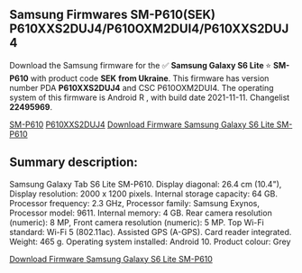 <h2>Samsung Firmwares SM-P610(SEK) P610XXS2DUJ4/P610OXM2DUI4/P610XXS2DUJ4</h2>
Download the Samsung firmware for the ✅ <strong>Samsung Galaxy S6 Lite </strong> ⭐ <strong>SM-P610</strong> with product code <strong>SEK</strong> <strong> from Ukraine</strong>. This firmware has version number PDA <strong>P610XXS2DUJ4</strong> and CSC P610OXM2DUI4. The operating system of this firmware is Android R , with build date 2021-11-11. Changelist <strong>22495969</strong>.


[SM-P610](https://samfirm.shop/samsung/model/SM-P610)
[P610XXS2DUJ4](https://samfirm.shop/samsung/pda/P610XXS2DUJ4)
[Download Firmware Samsung Galaxy S6 Lite SM-P610](https://samfirm.shop/samsung/firmware/473845)
<h2>Summary description:</h2>
<p>Samsung Galaxy Tab S6 Lite SM-P610. Display diagonal: 26.4 cm (10.4"), Display resolution: 2000 x 1200 pixels. Internal storage capacity: 64 GB. Processor frequency: 2.3 GHz, Processor family: Samsung Exynos, Processor model: 9611. Internal memory: 4 GB. Rear camera resolution (numeric): 8 MP, Front camera resolution (numeric): 5 MP. Top Wi-Fi standard: Wi-Fi 5 (802.11ac). Assisted GPS (A-GPS). Card reader integrated. Weight: 465 g. Operating system installed: Android 10. Product colour: Grey</p>


[Download Firmware Samsung Galaxy S6 Lite SM-P610](https://samfirm.shop/samsung/firmware/473845)

